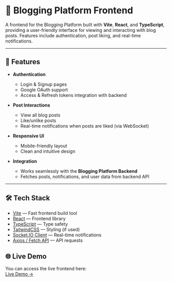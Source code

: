 # 📝 Blogging Platform Frontend

A frontend for the Blogging Platform built with **Vite**, **React**, and **TypeScript**, providing a user-friendly interface for viewing and interacting with blog posts. Features include authentication, post liking, and real-time notifications.

---

## 🚀 Features

- **Authentication**

  - Login & Signup pages
  - Google OAuth support
  - Access & Refresh tokens integration with backend

- **Post Interactions**

  - View all blog posts
  - Like/unlike posts
  - Real-time notifications when posts are liked (via WebSocket)

- **Responsive UI**

  - Mobile-friendly layout
  - Clean and intuitive design

- **Integration**
  - Works seamlessly with the **Blogging Platform Backend**
  - Fetches posts, notifications, and user data from backend API

---

## 🛠️ Tech Stack

- [Vite](https://vitejs.dev/) — Fast frontend build tool
- [React](https://reactjs.org/) — Frontend library
- [TypeScript](https://www.typescriptlang.org/) — Type safety
- [TailwindCSS](https://tailwindcss.com/) — Styling (if used)
- [Socket.IO Client](https://socket.io/docs/v4/client-api/) — Real-time notifications
- [Axios / Fetch API](https://axios-http.com/) — API requests

## 🌐 Live Demo

You can access the live frontend here:  
[Live Demo ->](https://bloggify-0324.up.railway.app/)
